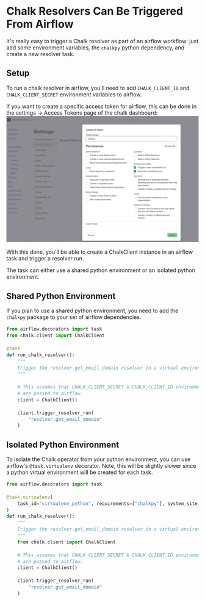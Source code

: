 # Chalk Resolvers Can Be Triggered From Airflow

It's really easy to trigger a Chalk resolver as part of an airflow workflow: just add some environment
variables, the `chalkpy` python dependency, and create a new resolver task.

## Setup

To run a chalk resolver in airflow, you'll need to add `CHALK_CLIENT_ID` and `CHALK_CLIENT_SECRET` environment
variables to airflow. 

If you want to create a specific access token for airflow, this can be done in the settings -> Access Tokens 
page of the chalk dashboard:
![access_token](./airflow.png)

With this done, you'll be able to create a ChalkClient instance in an  airflow task and trigger 
a resolver run.

The task can either use a shared python environment or an isolated python environment.

## Shared Python Environment

If you plan to use a shared python environment, you need to add the `chalkpy` package to your
set of airflow dependencies.

```python
from airflow.decorators import task
from chalk.client import ChalkClient

@task
def run_chalk_resolver():
    """
    Trigger the resolver.get_email_domain resolver in a virtual environment
    """

    # This assumes that CHALK_CLIENT_SECRET & CHALK_CLIENT_ID environment variables
    # are passed to airflow.
    client = ChalkClient()

    client.trigger_resolver_run(
        "resolver.get_email_domain"
    )
```

## Isolated Python Environment

To isolate the Chalk operator from your python environment, you can use airflow's `@task.virtualenv` decorator. Note,
this will be slightly slower since a python virtual environment will be created for each task.

```python
from airflow.decorators import task

@task.virtualenv(
    task_id="virtualenv_python", requirements=["chalkpy"], system_site_packages=False
)
def run_chalk_resolver():
    """
    Trigger the resolver.get_email_domain resolver in a virtual environment
    """
    from chalk.client import ChalkClient

    # This assumes that CHALK_CLIENT_SECRET & CHALK_CLIENT_ID environment variables
    # are passed to airflow.
    client = ChalkClient()

    client.trigger_resolver_run(
        "resolver.get_email_domain"
    )
```
